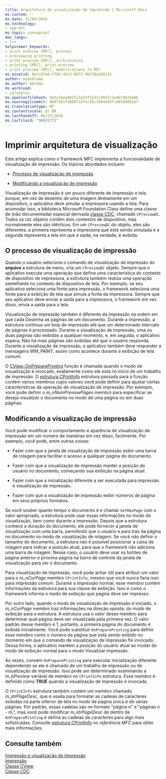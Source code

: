 ```yaml
---
title: Arquitetura de visualização de impressão | Microsoft Docs
ms.custom: ''
ms.date: 11/04/2016
ms.technology:
- cpp-mfc
ms.topic: conceptual
dev_langs:
- C++
helpviewer_keywords:
- print preview [MFC], process
- previewing printing
- print preview [MFC], architecture
- printing [MFC], print preview
- print preview [MFC], modifications to MFC
ms.assetid: 0efc87e6-ff8d-43c5-9d72-9b729a169115
author: mikeblome
ms.author: mblome
ms.workload:
- cplusplus
ms.openlocfilehash: 9a5c3aee94f5c3a53f7e31c99a7c2edbfd624e8b
ms.sourcegitcommit: 060f381fe0807107ec26c18b46d3fcb859d8d2e7
ms.translationtype: MT
ms.contentlocale: pt-BR
ms.lasthandoff: 06/25/2018
ms.locfileid: "36931772"
---
```

# <a name="print-preview-architecture"></a>Imprimir arquitetura de visualização
Este artigo explica como o framework MFC implementa a funcionalidade de visualização de impressão. Os tópicos abordados incluem:  
  
-   [Processo de visualização de impressão](#_core_the_print_preview_process)  
  
-   [Modificando a visualização de impressão](#_core_modifying_print_preview)  
  
 Visualização de impressão é um pouco diferente de impressão e tela porque, em vez de desenho de uma imagem diretamente em um dispositivo, o aplicativo deve simular a impressora usando a tela. Para acomodar isso, a biblioteca Microsoft Foundation Class define uma classe de (não documentada) especial derivada [classe CDC](../mfc/reference/cdc-class.md), chamado `CPreviewDC`. Todos os `CDC` objetos contêm dois contextos de dispositivo, mas normalmente eles são idênticos. Em um `CPreviewDC` do objeto, eles são diferentes: a primeira representa a impressora que está sendo simulada e a segunda representa a tela em que a saída, na verdade, é exibida.  
  
##  <a name="_core_the_print_preview_process"></a> O processo de visualização de impressão  
 Quando o usuário seleciona o comando de visualização de impressão do **arquivo** a estrutura de menu, cria um `CPreviewDC` objeto. Sempre que o aplicativo executa uma operação que define uma característica do contexto de dispositivo de impressora, a estrutura também realiza uma operação semelhante no contexto de dispositivo de tela. Por exemplo, se seu aplicativo seleciona uma fonte para impressão, o framework seleciona uma fonte para a exibição de tela que simula a fonte da impressora. Sempre que seu aplicativo deve enviar a saída para a impressora, o framework em vez disso, envia a saída para a tela.  
  
 Visualização de impressão também é diferente da impressão na ordem em que cada Desenha as páginas de um documento. Durante a impressão, a estrutura continua um loop de impressão até que um determinado intervalo de páginas é processado. Durante a visualização de impressão, uma ou duas páginas são exibidas a qualquer momento, e, em seguida, o aplicativo espera; Não há mais páginas são exibidas até que o usuário responda. Durante a visualização de impressão, o aplicativo também deve responder a mensagens WM_PAINT, assim como acontece durante a exibição de tela comum.  
  
 O [CView::OnPreparePrinting](../mfc/reference/cview-class.md#onprepareprinting) função é chamada quando o modo de visualização é invocado, exatamente como ele está no início de um trabalho de impressão. O [estrutura CPrintInfo](../mfc/reference/cprintinfo-structure.md) estrutura passada para a função contém vários membros cujos valores você pode definir para ajustar certas características da operação de visualização de impressão. Por exemplo, você pode definir o *m_nNumPreviewPages* membro para especificar se deseja visualizar o documento no modo de uma página ou em duas páginas.  
  
##  <a name="_core_modifying_print_preview"></a> Modificando a visualização de impressão  
 Você pode modificar o comportamento e aparência de visualização de impressão em um número de maneiras em vez disso, facilmente. Por exemplo, você pode, entre outras coisas:  
  
-   Fazer com que a janela de visualização de impressão exibir uma barra de rolagem para facilitar o acesso a qualquer página do documento.  
  
-   Fazer com que a visualização de impressão manter a posição do usuário no documento, começando sua exibição na página atual.  
  
-   Fazer com que a inicialização diferente a ser executada para impressão e visualização de impressão.  
  
-   Fazer com que a visualização de impressão exibir números de página em seus próprios formatos.  
  
 Se você souber quanto tempo o documento é e chamar `SetMaxPage` com o valor apropriado, a estrutura pode usar essas informações no modo de visualização, bem como durante a impressão. Depois que a estrutura conhece a duração do documento, ele pode fornecer a janela de visualização com uma barra, permitindo que o usuário e para trás da página no documento no modo de visualização de rolagem. Se você não definir o tamanho do documento, a estrutura não é possível posicionar a caixa de rolagem para indicar a posição atual, para que o framework não adiciona uma barra de rolagem. Nesse caso, o usuário deve usar os botões de página anterior e próxima página na barra de controle da janela de visualização para ver o documento.  
  
 Para visualização de impressão, você pode achar útil para atribuir um valor para o *m_nCurPage* membro `CPrintInfo`, mesmo que você nunca faria isso para impressão comum. Durante a impressão normal, esse membro contém informações da estrutura para sua classe de exibição. Isso é como o framework informa o modo de exibição que página deve ser impresso.  
  
 Por outro lado, quando o modo de visualização de impressão é iniciado, o *m_nCurPage* membro traz informações na direção oposta: do modo de exibição para a estrutura. A estrutura usa o valor desse membro para determinar qual página deve ser visualizada pela primeira vez. O valor padrão desse membro é 1, portanto, a primeira página do documento é exibida inicialmente. Você pode substituir `OnPreparePrinting` para definir esse membro como o número da página que está sendo exibido no momento em que o comando de visualização de impressão foi invocado. Dessa forma, o aplicativo mantém a posição do usuário atual ao mudar do modo de exibição normal para o modo Visualizar impressão.  
  
 Às vezes, convém `OnPreparePrinting` para executar inicialização diferente dependendo se ele é chamado de um trabalho de impressão ou de visualização de impressão. Isso pode ser determinado examinando a *m_bPreview* variável de membro no `CPrintInfo` estrutura. Esse membro é definido como **TRUE** quando a visualização de impressão é invocada.  
  
 O `CPrintInfo` estrutura também contém um membro chamado *m_strPageDesc*, que é usada para formatar as cadeias de caracteres exibidas na parte inferior da tela no modo de página única e de várias páginas. Por padrão, essas cadeias são no formato "página *n*" e "páginas *n* - *m*,", mas você pode modificar *m_strPageDesc* de dentro de `OnPreparePrinting` e defina as cadeias de caracteres para algo mais sofisticadas. Consulte [estrutura CPrintInfo](../mfc/reference/cprintinfo-structure.md) no *referência MFC* para obter mais informações.  
  
## <a name="see-also"></a>Consulte também  
 [Impressão e visualização de impressão](../mfc/printing-and-print-preview.md)   
 [Impressão](../mfc/printing.md)   
 [Classe CView](../mfc/reference/cview-class.md)   
 [Classe CDC](../mfc/reference/cdc-class.md)
